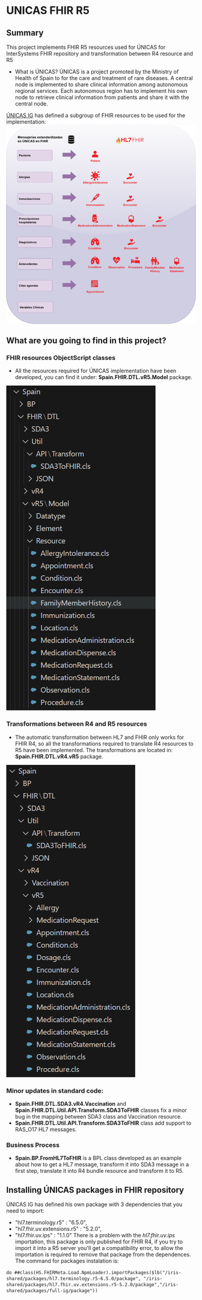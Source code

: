 # UNICAS FHIR R5

## Summary

This project implements FHIR R5 resources used for ÚNICAS for InterSystems FHIR repository and transformation between R4 resource and R5

* What is ÚNICAS?
ÚNICAS is a project promoted by the Ministry of Health of Spain to for the care and treatment of rare diseases. A central node is implemented to share clinical information among autonomous regional services. Each autonomous region has to implement his own node to retrieve clinical information from patients and share it with the central node.

[ÚNICAS IG](https://unicas-fhir.sanidad.gob.es/index.html) has defined a subgroup of FHIR resources to be used for the implementation:
![image](https://github.com/intersystems-ib/unicas-fhir-r5/blob/main/images/unicas_resources.png)

## What are you going to find in this project?
### FHIR resources ObjectScript classes
* All the resources required for ÚNICAS implementation have been developed, you can find it under: **Spain.FHIR.DTL.vR5.Model** package.

![image](https://github.com/intersystems-ib/unicas-fhir-r5/blob/main/images/resources_package.png)

### Transformations between R4 and R5 resources
* The automatic transformation between HL7 and FHIR only works for FHIR R4, so all the transformations required to translate R4 resources to R5 have been implemented. The transformations are located in: **Spain.FHIR.DTL.vR4.vR5** package.

![image](https://github.com/intersystems-ib/unicas-fhir-r5/blob/main/images/transformations_package.png)

### Minor updates in standard code:
* **Spain.FHIR.DTL.SDA3.vR4.Vaccination** and **Spain.FHIR.DTL.Util.API.Transform.SDA3ToFHIR** classes fix a minor bug in the mapping between SDA3 class and Vaccination resource.
* **Spain.FHIR.DTL.Util.API.Transform.SDA3ToFHIR** class add support to RAS_O17 HL7 messages.

### Business Process
* **Spain.BP.FromHL7ToFHIR** is a BPL class developed as an example about how to get a HL7 message, transform it into SDA3 message in a first step, translate it into R4 bundle resource and transform it to R5.

## Installing ÚNICAS packages in FHIR repository

ÚNICAS IG has defined his own package with 3 dependencies that you need to import:
* "hl7.terminology.r5" : "6.5.0",
* "hl7.fhir.uv.extensions.r5" : "5.2.0",
* "hl7.fhir.uv.ips" : "1.1.0"
There is a problem with the *hl7.fhir.uv.ips* importation, this package is only published for FHIR R4, if you try to import it into a R5 server you'll get a compatibility error, to allow the importation is required to remove that package from the dependences.
The command for packages instalation is:
```
do ##class(HS.FHIRMeta.Load.NpmLoader).importPackages($lb("/iris-shared/packages/hl7.terminology.r5-6.5.0/package", "/iris-shared/packages/hl7.fhir.uv.extensions.r5-5.2.0/package","/iris-shared/packages/full-ig/package"))
```